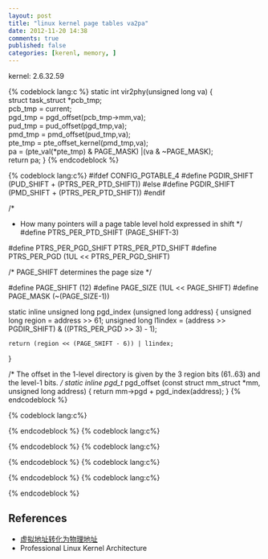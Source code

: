 ```yaml
---
layout: post
title: "linux kernel page tables va2pa"
date: 2012-11-20 14:38
comments: true
published: false
categories: [kerenl, memory, ]
---
```


kernel: 2.6.32.59
<!--more-->

{% codeblock lang:c %}
static int vir2phy(unsigned long va) 
{     
    struct task_struct *pcb_tmp;     
    pcb_tmp = current;     
    pgd_tmp = pgd_offset(pcb_tmp->mm,va);     
    pud_tmp = pud_offset(pgd_tmp,va);     
    pmd_tmp = pmd_offset(pud_tmp,va);     
    pte_tmp = pte_offset_kernel(pmd_tmp,va);      
    pa = (pte_val(*pte_tmp) & PAGE_MASK) |(va & ~PAGE_MASK);     
    return pa; 
}
{% endcodeblock %}

{% codeblock lang:c%}
#ifdef CONFIG_PGTABLE_4
#define PGDIR_SHIFT		(PUD_SHIFT + (PTRS_PER_PTD_SHIFT))
#else
#define PGDIR_SHIFT		(PMD_SHIFT + (PTRS_PER_PTD_SHIFT))
#endif

/*
 * How many pointers will a page table level hold expressed in shift
 */
#define PTRS_PER_PTD_SHIFT	(PAGE_SHIFT-3)

#define PTRS_PER_PGD_SHIFT	PTRS_PER_PTD_SHIFT
#define PTRS_PER_PGD		(1UL << PTRS_PER_PGD_SHIFT)

/* PAGE_SHIFT determines the page size */

#define PAGE_SHIFT	(12)
#define PAGE_SIZE	(1UL << PAGE_SHIFT)
#define PAGE_MASK	(~(PAGE_SIZE-1))

static inline unsigned long
pgd_index (unsigned long address)
{
	unsigned long region = address >> 61;
	unsigned long l1index = (address >> PGDIR_SHIFT) & ((PTRS_PER_PGD >> 3) - 1);

	return (region << (PAGE_SHIFT - 6)) | l1index;
}

/* The offset in the 1-level directory is given by the 3 region bits
   (61..63) and the level-1 bits.  */
static inline pgd_t*
pgd_offset (const struct mm_struct *mm, unsigned long address)
{
	return mm->pgd + pgd_index(address);
}
{% endcodeblock %}

{% codeblock lang:c%}

{% endcodeblock %}
{% codeblock lang:c%}

{% endcodeblock %}
{% codeblock lang:c%}

{% endcodeblock %}
{% codeblock lang:c%}

{% endcodeblock %}
{% codeblock lang:c%}

{% endcodeblock %}
## References
 - [虚拟地址转化为物理地址](http://hi.baidu.com/aokikyon/item/0bc3353aa4ba73fdde222131)
 - Professional Linux Kernel Architecture